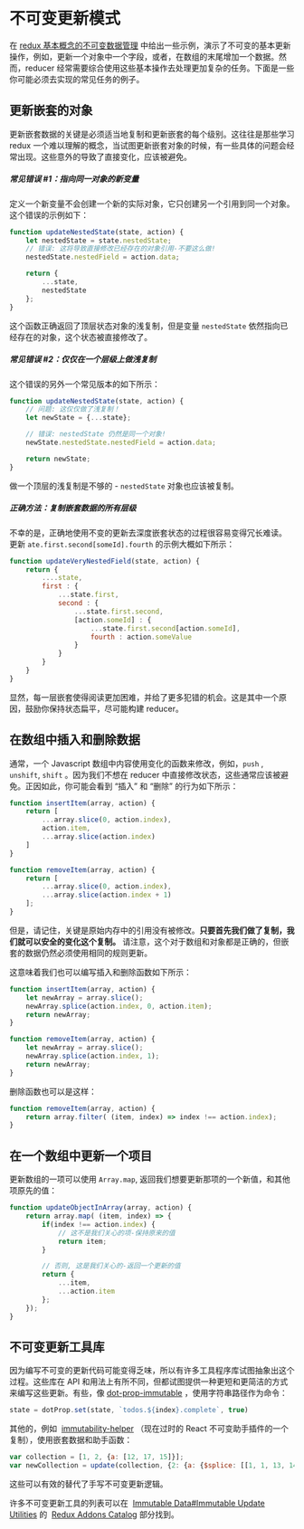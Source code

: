 # 不可变更新模式

在 [redux 基本概念的不可变数据管理](PrerequisiteConcepts.html) 中给出一些示例，演示了不可变的基本更新操作，例如，更新一个对象中一个字段，或者，在数组的末尾增加一个数据。然而，reducer 经常需要综合使用这些基本操作去处理更加复杂的任务。下面是一些你可能必须去实现的常见任务的例子。

## 更新嵌套的对象

更新嵌套数据的关键是必须适当地复制和更新嵌套的每个级别。这往往是那些学习 redux 一个难以理解的概念，当试图更新嵌套对象的时候，有一些具体的问题会经常出现。这些意外的导致了直接变化，应该被避免。

##### 常见错误 #1：指向同一对象的新变量

定义一个新变量不会创建一个新的实际对象，它只创建另一个引用到同一个对象。这个错误的示例如下：

```javascript
function updateNestedState(state, action) {
    let nestedState = state.nestedState;
    // 错误: 这将导致直接修改已经存在的对象引用-不要这么做!
    nestedState.nestedField = action.data;

    return {
        ...state,
        nestedState
    };
}
```

这个函数正确返回了顶层状态对象的浅复制，但是变量 `nestedState` 依然指向已经存在的对象，这个状态被直接修改了。

##### 常见错误 #2：仅仅在一个层级上做浅复制  

这个错误的另外一个常见版本的如下所示：

```javascript
function updateNestedState(state, action) {
    // 问题: 这仅仅做了浅复制！
    let newState = {...state};

    // 错误: nestedState 仍然是同一个对象!
    newState.nestedState.nestedField = action.data;

    return newState;
}
```

做一个顶层的浅复制是不够的 - `nestedState` 对象也应该被复制。

##### 正确方法：复制嵌套数据的所有层级

不幸的是，正确地使用不变的更新去深度嵌套状态的过程很容易变得冗长难读。 更新 `ate.first.second[someId].fourth` 的示例大概如下所示：

```javascript
function updateVeryNestedField(state, action) {
    return {
        ....state,
        first : {
            ...state.first,
            second : {
                ...state.first.second,
                [action.someId] : {
                    ...state.first.second[action.someId],
                    fourth : action.someValue
                }
            }
        }
    }
}
```

显然，每一层嵌套使得阅读更加困难，并给了更多犯错的机会。这是其中一个原因，鼓励你保持状态扁平，尽可能构建 reducer。

## 在数组中插入和删除数据

通常，一个 Javascript 数组中内容使用变化的函数来修改，例如，`push` , `unshift`, `shift` 。因为我们不想在 reducer 中直接修改状态，这些通常应该被避免。正因如此，你可能会看到 “插入” 和 “删除” 的行为如下所示：

```javascript
function insertItem(array, action) {
    return [
        ...array.slice(0, action.index),
        action.item,
        ...array.slice(action.index)
    ]
}

function removeItem(array, action) {
    return [
        ...array.slice(0, action.index),
        ...array.slice(action.index + 1)
    ];
}
```

但是，请记住，关键是原始内存中的引用没有被修改。**只要首先我们做了复制，我们就可以安全的变化这个复制。** 请注意，这个对于数组和对象都是正确的，但嵌套的数据仍然必须使用相同的规则更新。

这意味着我们也可以编写插入和删除函数如下所示：

```javascript
function insertItem(array, action) {
    let newArray = array.slice();
    newArray.splice(action.index, 0, action.item);
    return newArray;
}

function removeItem(array, action) {
    let newArray = array.slice();
    newArray.splice(action.index, 1);
    return newArray;
}
```

删除函数也可以是这样：

```javascript
function removeItem(array, action) {
    return array.filter( (item, index) => index !== action.index);
}
```

## 在一个数组中更新一个项目

更新数组的一项可以使用 `Array.map`, 返回我们想要更新那项的一个新值，和其他项原先的值：

```javascript
function updateObjectInArray(array, action) {
    return array.map( (item, index) => {
        if(index !== action.index) {
            // 这不是我们关心的项-保持原来的值
            return item;
        }

        // 否则, 这是我们关心的-返回一个更新的值
        return {
            ...item,
            ...action.item
        };    
    });
}
```

## 不可变更新工具库

因为编写不可变的更新代码可能变得乏味，所以有许多工具程序库试图抽象出这个过程。这些库在 API 和用法上有所不同，但都试图提供一种更短和更简洁的方式来编写这些更新。有些，像 [dot-prop-immutable](https://github.com/debitoor/dot-prop-immutable) ，使用字符串路径作为命令：

```javascript
state = dotProp.set(state, `todos.${index}.complete`, true)
```

其他的，例如  [immutability-helper](https://github.com/kolodny/immutability-helper) （现在过时的 React 不可变助手插件的一个复制），使用嵌套数据和助手函数：

```javascript
var collection = [1, 2, {a: [12, 17, 15]}];
var newCollection = update(collection, {2: {a: {$splice: [[1, 1, 13, 14]]}}});
```

这些可以有效的替代了手写不可变更新逻辑。

许多不可变更新工具的列表可以在  [Immutable Data#Immutable Update Utilities](https://github.com/markerikson/redux-ecosystem-links/blob/master/immutable-data.md#immutable-update-utilities) 的  [Redux Addons Catalog](https://github.com/markerikson/redux-ecosystem-links) 部分找到。